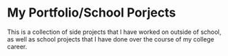 # My Portfolio/School Porjects

This is a collection of side projects that I have worked on outside of school, as well as school projects that I have done over the course of my college career.